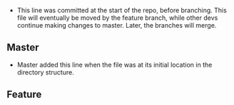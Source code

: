 * This line was committed at the start of the repo, before branching. This
file will eventually be moved by the feature branch, while other devs continue
making changes to master. Later, the branches will merge.

Master
------
* Master added this line when the file was at its initial location in the directory structure.


Feature
-------


